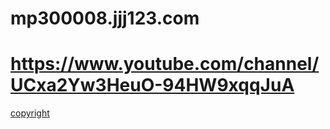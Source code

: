 # mp300008.jjj123.com
# https://www.youtube.com/channel/UCxa2Yw3HeuO-94HW9xqqJuA
[ copyright ](copyright.mp300008.jpg)
